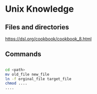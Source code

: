 # Unix Knowledge

## Files and directories
https://dsl.org/cookbook/cookbook_8.html

## Commands
```bash

cd <path>
mv old_file new_file
ln -f orginal_file target_file
chmod ....
....
```

